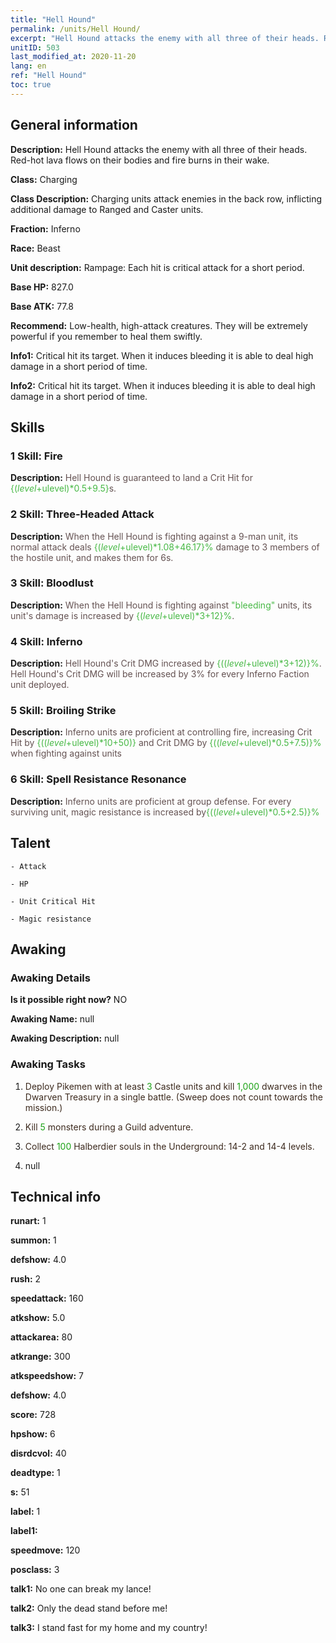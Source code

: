 ```yaml
---
title: "Hell Hound"
permalink: /units/Hell Hound/
excerpt: "Hell Hound attacks the enemy with all three of their heads. Red-hot lava flows on their bodies and fire burns in their wake."
unitID: 503
last_modified_at: 2020-11-20
lang: en
ref: "Hell Hound"
toc: true
---
```

## General information
 **Description:** Hell Hound attacks the enemy with all three of their heads. Red-hot lava flows on their bodies and fire burns in their wake.

 **Class:** Charging

 **Class Description:** Charging units attack enemies in the back row, inflicting additional damage to Ranged and Caster units.

 **Fraction:** Inferno

 **Race:** Beast

 **Unit description:** Rampage: Each hit is critical attack for a short period.

 **Base HP:** 827.0

 **Base ATK:** 77.8

 **Recommend:** Low-health, high-attack creatures. They will be extremely powerful if you remember to heal them swiftly.

 **Info1:** Critical hit its target. When it induces bleeding it is able to deal high damage in a short period of time.

 **Info2:** Critical hit its target. When it induces bleeding it is able to deal high damage in a short period of time.

## Skills
### 1 Skill: Fire
 **Description:** <span style="color: #645252">Hell Hound is guaranteed to land a Crit Hit for <span style="color: black"><span style="color: #48b946">{($level+$ulevel)*0.5+9.5}<span style="color: black"><span style="color: #645252">s.<span style="color: black">

### 2 Skill: Three-Headed Attack
 **Description:** <span style="color: #645252">When the Hell Hound is fighting against a 9-man unit, its normal attack deals <span style="color: black"><span style="color: #48b946">{($level+$ulevel)*1.08+46.17}%<span style="color: black"><span style="color: #645252"> damage to 3 members of the hostile unit, and makes them <span style="color: black"><span style="color: #e07c44"><bleed><span style="color: black"><span style="color: #645252"> for 6s.<span style="color: black">

### 3 Skill: Bloodlust
 **Description:** <span style="color: #645252">When the Hell Hound is fighting against <span style="color: black"><span style="color: #48b946">\"bleeding\"<span style="color: black"><span style="color: #645252"> units, its unit's damage is increased by <span style="color: black"><span style="color: #48b946">{($level+$ulevel)*3+12}%<span style="color: black"><span style="color: #645252">.<span style="color: black">

### 4 Skill: Inferno
 **Description:** <span style="color: #645252">Hell Hound's Crit DMG increased by <span style="color: black"><span style="color: #48b946">{(($level+$ulevel)*3+12)}%<span style="color: black"><span style="color: #645252">. Hell Hound's Crit DMG will be increased by 3% for every Inferno Faction unit deployed.<span style="color: black">

### 5 Skill: Broiling Strike
 **Description:** <span style="color: #645252">Inferno units are proficient at controlling fire, increasing Crit Hit by <span style="color: black"><span style="color: #48b946">{(($level+$ulevel)*10+50)}<span style="color: black"><span style="color: #645252"> and Crit DMG by <span style="color: black"><span style="color: #48b946">{(($level+$ulevel)*0.5+7.5)}%<span style="color: black"><span style="color: #645252"> when fighting against <burned> units<span style="color: black">

### 6 Skill: Spell Resistance Resonance
 **Description:** <span style="color: #645252">Inferno units are proficient at group defense. For every surviving unit, magic resistance is increased by<span style="color: black"><span style="color: #48b946">{(($level+$ulevel)*0.5+2.5)}%<span style="color: black"><span style="color: #645252"><span style="color: black">

## Talent

    - Attack

    - HP

    - Unit Critical Hit

    - Magic resistance

## Awaking
### Awaking Details
 **Is it possible right now?** NO

 **Awaking Name:** null

 **Awaking Description:** null

### Awaking Tasks
 1. <span style="color: #3c2a1e">Deploy Pikemen with at least <span style="color: black"><span style="color: #1ca216">3<span style="color: black"><span style="color: #3c2a1e"> Castle units and kill <span style="color: black"><span style="color: #1ca216">1,000<span style="color: black"><span style="color: #3c2a1e"> dwarves in the Dwarven Treasury in a single battle. (Sweep does not count towards the mission.)<span style="color: black">

 2. <span style="color: #3c2a1e">Kill <span style="color: black"><span style="color: #1ca216">5<span style="color: black"><span style="color: #3c2a1e"> monsters during a Guild adventure.<span style="color: black">

 3. <span style="color: #3c2a1e">Collect <span style="color: black"><span style="color: #1ca216">100<span style="color: black"><span style="color: #3c2a1e"> Halberdier souls in the Underground: 14-2 and 14-4 levels.<span style="color: black">

 4. null

## Technical info
 **runart:** 1

 **summon:** 1

 **defshow:** 4.0

 **rush:** 2

 **speedattack:** 160

 **atkshow:** 5.0

 **attackarea:** 80

 **atkrange:** 300

 **atkspeedshow:** 7

 **defshow:** 4.0

 **score:** 728

 **hpshow:** 6

 **disrdcvol:** 40

 **deadtype:** 1

 **s:** 51

 **label:** 1

 **label1:** 

 **speedmove:** 120

 **posclass:** 3

 **talk1:** No one can break my lance!

 **talk2:** Only the dead stand before me!

 **talk3:** I stand fast for my home and my country!

